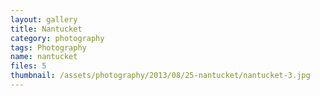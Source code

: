 ```yaml
---
layout: gallery
title: Nantucket
category: photography
tags: Photography
name: nantucket
files: 5
thumbnail: /assets/photography/2013/08/25-nantucket/nantucket-3.jpg
---
```


